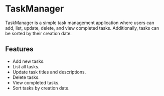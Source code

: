 # TaskManager

TaskManager is a simple task management application where users can add, list, update, delete, and view completed tasks. Additionally, tasks can be sorted by their creation date.

## Features

- Add new tasks.
- List all tasks.
- Update task titles and descriptions.
- Delete tasks.
- View completed tasks.
- Sort tasks by creation date.
